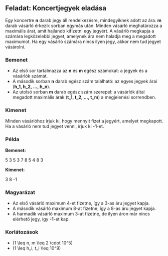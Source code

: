## Feladat: Koncertjegyek eladása

Egy koncertre **n** darab jegy áll rendelkezésre, mindegyiknek adott az ára. **m** darab vásárló érkezik sorban egymás után. Minden vásárló meghatározza a maximális árat, amit hajlandó kifizetni egy jegyért. A vásárló megkapja a számára legközelebbi jegyet, amelynek ára nem haladja meg a megadott maximumot. Ha egy vásárló számára nincs ilyen jegy, akkor nem tud jegyet vásárolni.

### Bemenet

- Az első sor tartalmazza az **n** és **m** egész számokat: a jegyek és a vásárlók számát.
- A második sorban **n** darab egész szám található: az egyes jegyek árai (**h_1, h_2, ..., h_n**).
- Az utolsó sorban **m** darab egész szám szerepel: a vásárlók által megadott maximális árak (**t_1, t_2, ..., t_m**) a megjelenési sorrendben.

### Kimenet

Minden vásárlóhoz írjuk ki, hogy mennyit fizet a jegyért, amelyet megkapott. Ha a vásárló nem tud jegyet venni, írjuk ki **-1**-et.

### Példa

**Bemenet:**

5 3
5 3 7 8 5
4 8 3

**Kimenet:**

3
8
-1

### Magyarázat

- Az első vásárló maximum 4-et fizetne, így a 3-as áru jegyet kapja.
- A második vásárló maximum 8-at fizetne, így a 8-as áru jegyet kapja.
- A harmadik vásárló maximum 3-at fizetne, de ilyen áron már nincs elérhető jegy, így **-1**-et kap.

### Korlátozások

- \(1 \leq n, m \leq 2 \cdot 10^5\)
- \(1 \leq h_i, t_i \leq 10^9\)

